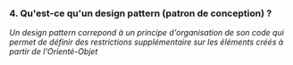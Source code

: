 ### 4. Qu'est-ce qu'un design pattern (patron de conception) ?

*Un design pattern correpond à un principe d'organisation de son code qui permet de définir des restrictions supplémentaire sur les éléments créés à partir de l'Orienté-Objet*
